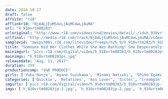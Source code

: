 ```yaml
---
date: 2018-10-27
draft: false
affsite: "r18"
afflinkr18: "NjA4LjEuMS4xLjAuMC4wLjAuMA"
url: "h_910vrtm00283"
urloriginal: "http://www.r18.com/videos/vod/movies/detail/-/id=h_910vrtm00283"
urlfinal: "http://media.r18.com/track/NjA4LjEuMS4xLjAuMC4wLjAuMA/videos/vod/movies/detail/-/id=h_910vrtm00283"
samplevid: "awspv3001.r18.com/litevideo/freepv/h/h_9/h_910vrtm283/h_910vrtm283_dmb_w.mp4"
title: "Someone Hid Her Clothes While She Was Bathing! She Desperately Hid Her Body With Just A Towel But Her Little Brother Could Still See Her Pussy Peeking Out, And Now His Lust Was In Full Force, As He Grabbed Her Ass And Inserted Himself For Some Quickie Action! Behind Their Parents' Backs He Gave Her Multiple Creampie Sex Deep Into Her Pussy Walls! 2"
mainimgurl: "pics.r18.com/digital/video/h_910vrtm00283/h_910vrtm00283ps.jpg"
mainimgs: "h_910vrtm00283ps.jpg"
releasedate: "Aug. 11, 2017"
duration: 199
productioncomp: "V&R PRODUCE"
girls: ['Yuka Honjo', 'Ayane Suzukawa', 'Minami Natsuki', 'Shiho Egami']
categories: ['Quickie', 'Relatives', 'Ass Lover', 'Sister', 'Creampie', 'Hi-Def']
imgurls: ['pics.r18.com/digital/video/h_910vrtm00283/h_910vrtm00283jp-1.jpg', 'pics.r18.com/digital/video/h_910vrtm00283/h_910vrtm00283jp-2.jpg', 'pics.r18.com/digital/video/h_910vrtm00283/h_910vrtm00283jp-3.jpg', 'pics.r18.com/digital/video/h_910vrtm00283/h_910vrtm00283jp-4.jpg', 'pics.r18.com/digital/video/h_910vrtm00283/h_910vrtm00283jp-5.jpg', 'pics.r18.com/digital/video/h_910vrtm00283/h_910vrtm00283jp-6.jpg', 'pics.r18.com/digital/video/h_910vrtm00283/h_910vrtm00283jp-7.jpg', 'pics.r18.com/digital/video/h_910vrtm00283/h_910vrtm00283jp-8.jpg', 'pics.r18.com/digital/video/h_910vrtm00283/h_910vrtm00283jp-9.jpg', 'pics.r18.com/digital/video/h_910vrtm00283/h_910vrtm00283jp-10.jpg', 'pics.r18.com/digital/video/h_910vrtm00283/h_910vrtm00283jp-11.jpg', 'pics.r18.com/digital/video/h_910vrtm00283/h_910vrtm00283jp-12.jpg', 'pics.r18.com/digital/video/h_910vrtm00283/h_910vrtm00283jp-13.jpg', 'pics.r18.com/digital/video/h_910vrtm00283/h_910vrtm00283jp-14.jpg', 'pics.r18.com/digital/video/h_910vrtm00283/h_910vrtm00283jp-15.jpg', 'pics.r18.com/digital/video/h_910vrtm00283/h_910vrtm00283jp-16.jpg', 'pics.r18.com/digital/video/h_910vrtm00283/h_910vrtm00283jp-17.jpg', 'pics.r18.com/digital/video/h_910vrtm00283/h_910vrtm00283jp-18.jpg', 'pics.r18.com/digital/video/h_910vrtm00283/h_910vrtm00283jp-19.jpg', 'pics.r18.com/digital/video/h_910vrtm00283/h_910vrtm00283jp-20.jpg']
imgs: ['h_910vrtm00283jp-1.jpg', 'h_910vrtm00283jp-2.jpg', 'h_910vrtm00283jp-3.jpg', 'h_910vrtm00283jp-4.jpg', 'h_910vrtm00283jp-5.jpg', 'h_910vrtm00283jp-6.jpg', 'h_910vrtm00283jp-7.jpg', 'h_910vrtm00283jp-8.jpg', 'h_910vrtm00283jp-9.jpg', 'h_910vrtm00283jp-10.jpg', 'h_910vrtm00283jp-11.jpg', 'h_910vrtm00283jp-12.jpg', 'h_910vrtm00283jp-13.jpg', 'h_910vrtm00283jp-14.jpg', 'h_910vrtm00283jp-15.jpg', 'h_910vrtm00283jp-16.jpg', 'h_910vrtm00283jp-17.jpg', 'h_910vrtm00283jp-18.jpg', 'h_910vrtm00283jp-19.jpg', 'h_910vrtm00283jp-20.jpg']
---
```

